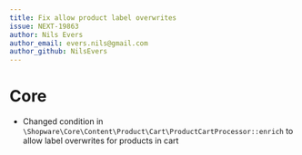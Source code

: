 ```yaml
---
title: Fix allow product label overwrites
issue: NEXT-19863
author: Nils Evers
author_email: evers.nils@gmail.com
author_github: NilsEvers
---
```

# Core
* Changed condition in `\Shopware\Core\Content\Product\Cart\ProductCartProcessor::enrich` to allow label overwrites for products in cart
